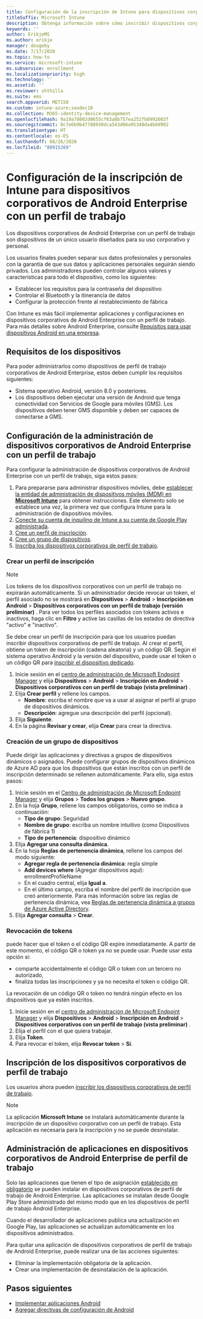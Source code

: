 ```yaml
---
title: Configuración de la inscripción de Intune para dispositivos corporativos de Android Enterprise con un perfil de trabajo
titleSuffix: Microsoft Intune
description: Obtenga información sobre cómo inscribir dispositivos corporativos de Android Enterprise con un perfil de trabajo en Intune.
keywords: ''
author: ErikjeMS
ms.author: erikje
manager: dougeby
ms.date: 7/17/2020
ms.topic: how-to
ms.service: microsoft-intune
ms.subservice: enrollment
ms.localizationpriority: high
ms.technology: ''
ms.assetid: ''
ms.reviewer: shthilla
ms.suite: ems
search.appverid: MET150
ms.custom: intune-azure;seodec18
ms.collection: M365-identity-device-management
ms.openlocfilehash: 9a19a78002d0655cf63a8b757ea252fb8992603f
ms.sourcegitcommit: 0c7e6b9b47788930dca543d86a95348da4b0d902
ms.translationtype: HT
ms.contentlocale: es-ES
ms.lasthandoff: 08/26/2020
ms.locfileid: "88915269"
---
```

# <a name="set-up-intune-enrollment-of-android-enterprise-corporate-owned-devices-with-work-profile"></a>Configuración de la inscripción de Intune para dispositivos corporativos de Android Enterprise con un perfil de trabajo

Los dispositivos corporativos de Android Enterprise con un perfil de trabajo son dispositivos de un único usuario diseñados para su uso corporativo y personal.

Los usuarios finales pueden separar sus datos profesionales y personales con la garantía de que sus datos y aplicaciones personales seguirán siendo privados. Los administradores pueden controlar algunos valores y características para todo el dispositivo, como los siguientes:

- Establecer los requisitos para la contraseña del dispositivo
- Controlar el Bluetooth y la itinerancia de datos
- Configurar la protección frente al restablecimiento de fábrica

Con Intune es más fácil implementar aplicaciones y configuraciones en dispositivos corporativos de Android Enterprise con un perfil de trabajo. Para más detalles sobre Android Enterprise, consulte [Requisitos para usar dispositivos Android en una empresa](https://support.google.com/work/android/answer/6174145?hl=en&ref_topic=6151012).

## <a name="device-requirements"></a>Requisitos de los dispositivos

Para poder administrarlos como dispositivos de perfil de trabajo corporativos de Android Enterprise, estos deben cumplir los requisitos siguientes:

- Sistema operativo Android, versión 8.0 y posteriores.
- Los dispositivos deben ejecutar una versión de Android que tenga conectividad con Servicios de Google para móviles (GMS). Los dispositivos deben tener GMS disponible y deben ser capaces de conectarse a GMS.

## <a name="set-up-android-enterprise-corporate-owned-work-profile-device-management"></a>Configuración de la administración de dispositivos corporativos de Android Enterprise con un perfil de trabajo

Para configurar la administración de dispositivos corporativos de Android Enterprise con un perfil de trabajo, siga estos pasos:

1. Para prepararse para administrar dispositivos móviles, debe [establecer la entidad de administración de dispositivos móviles (MDM) en **Microsoft Intune**](../fundamentals/mdm-authority-set.md) para obtener instrucciones. Este elemento solo se establece una vez, la primera vez que configura Intune para la administración de dispositivos móviles.
2. [Conecte su cuenta de inquilino de Intune a su cuenta de Google Play administrada](connect-intune-android-enterprise.md).
3. [Cree un perfil de inscripción](#create-an-enrollment-profile).
4. [Cree un grupo de dispositivos](#create-a-device-group).
5. [Inscriba los dispositivos corporativos de perfil de trabajo](#enroll-the-corporate-owned-work-profile-devices).

### <a name="create-an-enrollment-profile"></a>Crear un perfil de inscripción

> [!NOTE]
> Los tokens de los dispositivos corporativos con un perfil de trabajo no expirarán automáticamente. Si un administrador decide revocar un token, el perfil asociado no se mostrará en **Dispositivos** > **Android** > **Inscripción en Android** > **Dispositivos corporativos con un perfil de trabajo (versión preliminar)** . Para ver todos los perfiles asociados con tokens activos e inactivos, haga clic en **Filtro** y active las casillas de los estados de directiva "activo" e "inactivo". 

Se debe crear un perfil de inscripción para que los usuarios puedan inscribir dispositivos corporativos de perfil de trabajo. Al crear el perfil, obtiene un token de inscripción (cadena aleatoria) y un código QR. Según el sistema operativo Android y la versión del dispositivo, puede usar el token o un código QR para [inscribir el dispositivo dedicado](#enroll-the-corporate-owned-work-profile-devices).

1. Inicie sesión en el [centro de administración de Microsoft Endpoint Manager](https://go.microsoft.com/fwlink/?linkid=2109431) y elija **Dispositivos** > **Android** > **Inscripción en Android** > **Dispositivos corporativos con un perfil de trabajo (vista preliminar)** .
2. Elija **Crear perfil** y rellene los campos.
    - **Nombre**: escriba el nombre que va a usar al asignar el perfil al grupo de dispositivos dinámicos.
    - **Descripción**: agregue una descripción del perfil (opcional).
3. Elija **Siguiente**.
5. En la página **Revisar y crear**, elija **Crear** para crear la directiva.

### <a name="create-a-device-group"></a>Creación de un grupo de dispositivos

Puede dirigir las aplicaciones y directivas a grupos de dispositivos dinámicos o asignados. Puede configurar grupos de dispositivos dinámicos de Azure AD para que los dispositivos que están inscritos con un perfil de inscripción determinado se rellenen automáticamente. Para ello, siga estos pasos:

1. Inicie sesión en el [Centro de administración de Microsoft Endpoint Manager](https://go.microsoft.com/fwlink/?linkid=2109431) y elija **Grupos** > **Todos los grupos** > **Nuevo grupo**.
2. En la hoja **Grupo**, rellene los campos obligatorios, como se indica a continuación:
    - **Tipo de grupo**: Seguridad
    - **Nombre de grupo**: escriba un nombre intuitivo (como Dispositivos de fábrica 1)
    - **Tipo de pertenencia**: dispositivo dinámico
3. Elija **Agregar una consulta dinámica**.
4. En la hoja **Reglas de pertenencia dinámica**, rellene los campos del modo siguiente:
    - **Agregar regla de pertenencia dinámica**: regla simple
    - **Add devices where** (Agregar dispositivos aquí): enrollmentProfileName
    - En el cuadro central, elija **Igual a**.
    - En el último campo, escriba el nombre del perfil de inscripción que creó anteriormente.
    Para más información sobre las reglas de pertenencia dinámica, vea [Reglas de pertenencia dinámica a grupos de Azure Active Directory](/azure/active-directory/users-groups-roles/groups-dynamic-membership). 
5. Elija **Agregar consulta** > **Crear**.

### <a name="revoke-tokens"></a>Revocación de tokens

puede hacer que el token o el código QR expire inmediatamente. A partir de este momento, el código QR o token ya no se puede usar. Puede usar esta opción si:
  - comparte accidentalmente el código QR o token con un tercero no autorizado,
  - finaliza todas las inscripciones y ya no necesita el token o código QR.

La revocación de un código QR o token no tendrá ningún efecto en los dispositivos que ya estén inscritos.

1. Inicie sesión en el [centro de administración de Microsoft Endpoint Manager](https://go.microsoft.com/fwlink/?linkid=2109431) y elija **Dispositivos** > **Android** > **Inscripción en Android** > **Dispositivos corporativos con un perfil de trabajo (vista preliminar)** .
2. Elija el perfil con el que quiera trabajar.
3. Elija **Token**.
5. Para revocar el token, elija **Revocar token** > **Sí**.

## <a name="enroll-the-corporate-owned-work-profile-devices"></a>Inscripción de los dispositivos corporativos de perfil de trabajo

Los usuarios ahora pueden [inscribir los dispositivos corporativos de perfil de trabajo](android-dedicated-devices-fully-managed-enroll.md).

> [!NOTE]
> La aplicación **Microsoft Intune** se instalará automáticamente durante la inscripción de un dispositivo corporativo con un perfil de trabajo.  Esta aplicación es necesaria para la inscripción y no se puede desinstalar. 

## <a name="managing-apps-on-android-enterprise-corporate-owned-work-profile-devices"></a>Administración de aplicaciones en dispositivos corporativos de Android Enterprise de perfil de trabajo

Solo las aplicaciones que tienen el tipo de asignación [establecido en obligatorio](../apps/apps-deploy.md#assign-an-app) se pueden instalar en dispositivos corporativos de perfil de trabajo de Android Enterprise. Las aplicaciones se instalan desde Google Play Store administrado del mismo modo que en los dispositivos de perfil de trabajo Android Enterprise.

Cuando el desarrollador de aplicaciones publica una actualización en Google Play, las aplicaciones se actualizan automáticamente en los dispositivos administrados.

Para quitar una aplicación de dispositivos corporativos de perfil de trabajo de Android Enterprise, puede realizar una de las acciones siguientes:
- Eliminar la implementación obligatoria de la aplicación.
- Crear una implementación de desinstalación de la aplicación.

## <a name="next-steps"></a>Pasos siguientes
- [Implementar aplicaciones Android](../apps/apps-deploy.md)
- [Agregar directivas de configuración de Android](../configuration/device-profiles.md)
